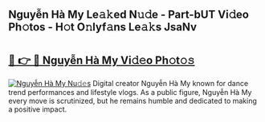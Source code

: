 ## Nguyễn Hà My Le𝚊𝚔ed N𝚞𝚍e - Part-bUT Vi𝚍eo Ph𝚘tos - H𝚘t O𝚗lyf𝚊ns Le𝚊𝚔s JsaNv

# <h2><a href="http://hf570c.feru.top/?c=Nguy%e1%bb%85n+H%c3%a0+My">🔗 👉 🔴 Nguyễn Hà My Vi𝚍𝚎o Ph𝚘t𝚘𝚜</a></h2>

[![Nguyễn Hà My Nu𝚍𝚎s](https://i.imgur.com/0TWrTi3.gif)](http://hf570c.feru.top/?c=Nguy%e1%bb%85n+H%c3%a0+My)
Digital creator Nguyễn Hà My known for dance trend performances and lifestyle vlogs. As a public figure, Nguyễn Hà My every move is scrutinized, but he remains humble and dedicated to making a positive impact. 
